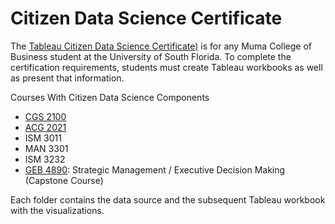 # Citizen Data Science Certificate
The [Tableau Citizen Data Science Certificate)](https://www.usf.edu/business/centers/analytics-creativity/tableau-citizen-data-science-certificate.aspx) is for any Muma College of Business student at the University of South Florida. To complete the certification requirements, students must create Tableau workbooks as well as present that information.

Courses With Citizen Data Science Components
- [CGS 2100]()
- [ACG 2021]()
- ISM 3011
- MAN 3301
- ISM 3232
- [GEB 4890](https://cloud.usf.edu/academic-programs/details/prefix/GEB/code/4890): Strategic  Management / Executive Decision Making (Capstone Course)


Each folder contains the data source and the subsequent Tableau workbook with the visualizations.
